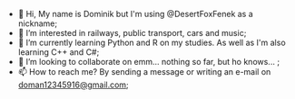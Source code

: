 - 👋 Hi, My name is Dominik but I'm using @DesertFoxFenek as a nickname;
- 👀 I’m interested in railways, public transport, cars and music;
- 🌱 I’m currently learning Python and R on my studies. As well as I'm also learning C++ and C#;
- 💞️ I’m looking to collaborate on emm... nothing so far, but ho knows... ;
- 📫 How to reach me? By sending a message or writing an e-mail on doman12345916@gmail.com;

<!---
DesertFoxFenek/DesertFoxFenek is a ✨ special ✨ repository because its `README.md` (this file) appears on your GitHub profile.
You can click the Preview link to take a look at your changes.
--->
